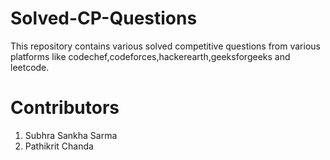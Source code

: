 # Solved-CP-Questions
This repository contains various solved competitive questions from various platforms like codechef,codeforces,hackerearth,geeksforgeeks and leetcode.

# Contributors 
1. Subhra Sankha Sarma
2. Pathikrit Chanda
